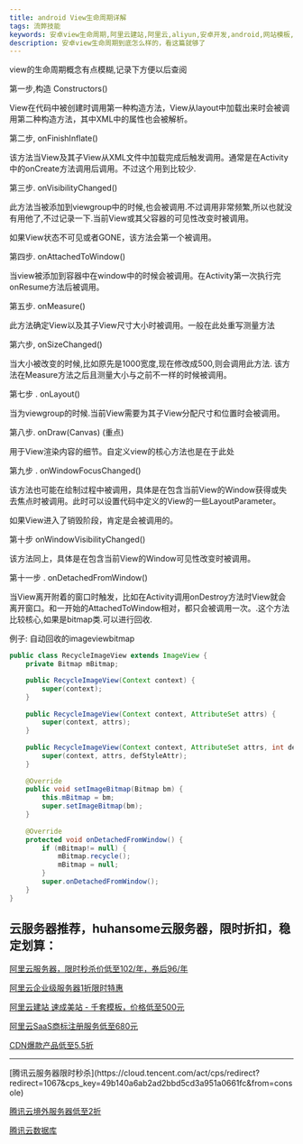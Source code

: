 ```yaml
---
title: android View生命周期详解
tags: 流弊技能
keywords: 安卓view生命周期,阿里云建站,阿里云,aliyun,安卓开发,android,网站模板,企业官网定制,搭网站
description: 安卓view生命周期到底怎么样的，看这篇就够了
---
```


view的生命周期概念有点模糊,记录下方便以后查阅

第一步,构造 Constructors()

View在代码中被创建时调用第一种构造方法，View从layout中加载出来时会被调用第二种构造方法，其中XML中的属性也会被解析。

第二步, onFinishInflate()

该方法当View及其子View从XML文件中加载完成后触发调用。通常是在Activity中的onCreate方法调用后调用。不过这个用到比较少.

第三步. onVisibilityChanged()

此方法当被添加到viewgroup中的时候,也会被调用.不过调用非常频繁,所以也就没有用他了,不过记录一下.当前View或其父容器的可见性改变时被调用。

如果View状态不可见或者GONE，该方法会第一个被调用。

第四步. onAttachedToWindow() 

当view被添加到容器中在window中的时候会被调用。在Activity第一次执行完onResume方法后被调用。

第五步. onMeasure()

此方法确定View以及其子View尺寸大小时被调用。一般在此处重写测量方法

第六步, onSizeChanged()

当大小被改变的时候,比如原先是1000宽度,现在修改成500,则会调用此方法. 该方法在Measure方法之后且测量大小与之前不一样的时候被调用。

第七步 . onLayout()

当为viewgroup的时候.当前View需要为其子View分配尺寸和位置时会被调用。

第八步. onDraw(Canvas) (重点)

用于View渲染内容的细节。自定义view的核心方法也是在于此处 

第九步 . onWindowFocusChanged()

该方法也可能在绘制过程中被调用，具体是在包含当前View的Window获得或失去焦点时被调用。此时可以设置代码中定义的View的一些LayoutParameter。

如果View进入了销毁阶段，肯定是会被调用的。

第十步 onWindowVisibilityChanged()

该方法同上，具体是在包含当前View的Window可见性改变时被调用。

第十一步 . onDetachedFromWindow() 

当View离开附着的窗口时触发，比如在Activity调用onDestroy方法时View就会离开窗口。和一开始的AttachedToWindow相对，都只会被调用一次。.这个方法比较核心,如果是bitmap类.可以进行回收.

 

例子: 自动回收的imageviewbitmap

``` Java
public class RecycleImageView extends ImageView {
    private Bitmap mBitmap;

    public RecycleImageView(Context context) {
        super(context);
    }
     
    public RecycleImageView(Context context, AttributeSet attrs) {
        super(context, attrs);
    }
     
    public RecycleImageView(Context context, AttributeSet attrs, int defStyleAttr) {
        super(context, attrs, defStyleAttr);
    }
     
    @Override
    public void setImageBitmap(Bitmap bm) {
        this.mBitmap = bm;
        super.setImageBitmap(bm);
    }
     
    @Override
    protected void onDetachedFromWindow() {
        if (mBitmap!= null) {
            mBitmap.recycle();
            mBitmap = null;
        }
        super.onDetachedFromWindow();
    }
}
```

云服务器推荐，huhansome云服务器，限时折扣，稳定划算：
---

[阿里云服务器，限时秒杀价低至102/年，券后96/年](https://www.aliyun.com/minisite/goods?source=5176.11533457&userCode=j6bryttg)

[阿里云企业级服务器1折限时特惠](https://promotion.aliyun.com/ntms/act/enterprise-discount.html?source=5176.11533457&userCode=j6bryttg)

[阿里云建站 速成美站 - 千套模板，价格低至500元](https://ac.aliyun.com/application/webdesign/sumei?source=5176.11533457&userCode=j6bryttg)

[阿里云SaaS商标注册服务低至680元](https://tm.aliyun.com/?userCode=j6bryttg&source=5176.11533457&userCode=j6bryttg)

[CDN爆款产品低至5.5折](https://yqh.aliyun.com/live/cdncarnival?userCode=j6bryttg&source=5176.11533457&userCode=j6bryttg)
<hr>
[腾讯云服务器限时秒杀](https://cloud.tencent.com/act/cps/redirect?redirect=1067&cps_key=49b140a6ab2ad2bbd5cd3a951a0661fc&from=console)

[腾讯云境外服务器低至2折](https://cloud.tencent.com/act/cps/redirect?redirect=1001&cps_key=49b140a6ab2ad2bbd5cd3a951a0661fc&from=console)

[腾讯云数据库](https://cloud.tencent.com/act/cps/redirect?redirect=1003&cps_key=49b140a6ab2ad2bbd5cd3a951a0661fc&from=console)
